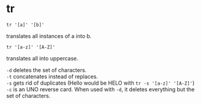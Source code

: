 # tr

	tr '[a]' '[b]'

translates all instances of a into b.

	tr '[a-z]' '[A-Z]'
translates all into uppercase.

`-d` deletes the set of characters.  
`-t` concatenates instead of replaces.  
`-s` gets rid of duplicates (Hello would be HELO with
`tr -s '[a-z]' '[A-Z]'`)  
`-c` is an UNO reverse card. When used with `-d`, it deletes
everything but the set of characters.

